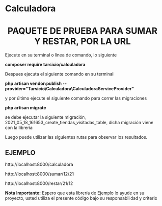 # Calculadora
<div style="text-align: center;">
<h1>PAQUETE DE PRUEBA PARA SUMAR Y RESTAR, POR LA URL</h1>
</div>
<div>
Ejecute en su terminal o línea de comando, lo siguiente 
</div>
<p>
<div>
<b>composer require tarsicio/calculadora</b>
</div>
<p>
<div>
Despues ejecuta el siguiente comando en su terminal
</div>
<p>
  <b>php artisan vendor:publish --provider="Tarsicio\Calculadora\CalculadoraServiceProvider"</b>
<p>
<div>
y por último ejecute el siguiente comando para correr las migraciones
</div>
<p>
<div>
  <b>php artisan migrate</b>
<p>
<div>
  se debe ejecutar la siguiente migración, 2021_05_18_161653_create_tiendas_visitadas_table, dicha migración viene con la libreria
  </div>
 <p>
<div>
Luego puede utilizar las siguientes rutas para observar los resultados.  
</div>  
<p>
  <div><h2>EJEMPLO</h2></div>
  <p>
  <div>http://localhost:8000/calculadora</div><p>   
    <div>http://localhost:8000/sumar/12/21</div><p>   
    <div>http://localhost:8000/restar/21/12</div><p>   
 <div>
   <b>Nota Importante:</b> Espero que esta librería de Ejemplo lo ayude en su proyecto, usted utiliza el presente código bajo su responsabilidad y criterio 

